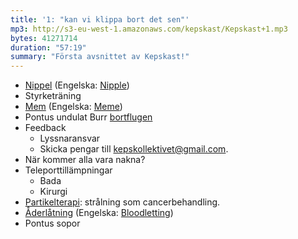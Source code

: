 ```yaml
---
title: '1: "kan vi klippa bort det sen"'
mp3: http://s3-eu-west-1.amazonaws.com/kepskast/Kepskast+1.mp3
bytes: 41271714
duration: "57:19"
summary: "Första avsnittet av Kepskast!"
---
```


* [Nippel](http://sv.wikipedia.org/wiki/Nippel) (Engelska: [Nipple](http://en.wikipedia.org/wiki/Nipple_(plumbing)))
* Styrketräning
* [Mem](http://sv.wikipedia.org/wiki/Mem) (Engelska: [Meme](http://en.wikipedia.org/wiki/Meme))
* Pontus undulat Burr [bortflugen](http://www.upphittat.se/goteborg/fagel/vitbla-undulat-bortflugen)
* Feedback
    * Lyssnaransvar
    * Skicka pengar till <kepskollektivet@gmail.com>.
* När kommer alla vara nakna?
* Teleporttillämpningar
    * Bada
    * Kirurgi
* [Partikelterapi](http://en.wikipedia.org/wiki/Particle_therapy): strålning som cancerbehandling.
* [Åderlåtning](http://sv.wikipedia.org/wiki/Åderlåtning) (Engelska: [Bloodletting](http://en.wikipedia.org/wiki/Bloodletting))
* Pontus sopor